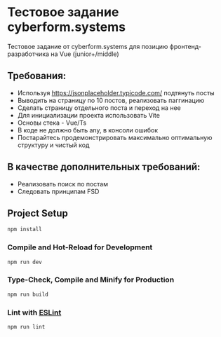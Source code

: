 # Тестовое задание cyberform.systems

Тестовое задание от cyberform.systems для позицию фронтенд-разработчика на Vue (junior+/middle)

## Требования:

- Используя https://jsonplaceholder.typicode.com/ подтянуть посты
- Выводить на страницу по 10 постов, реализовать паггинацию
- Сделать страницу отдельного поста и переход на нее
- Для инициализации проекта использовать Vite
- Основы стека - Vue/Ts
- В коде не должно быть any, в консоли ошибок
- Постарайтесь продемонстрировать максимально оптимальную структуру и чистый код

## В качестве дополнительных требований:

- Реализовать поиск по постам
- Следовать принципам FSD

## Project Setup

```sh
npm install
```

### Compile and Hot-Reload for Development

```sh
npm run dev
```

### Type-Check, Compile and Minify for Production

```sh
npm run build
```

### Lint with [ESLint](https://eslint.org/)

```sh
npm run lint
```
